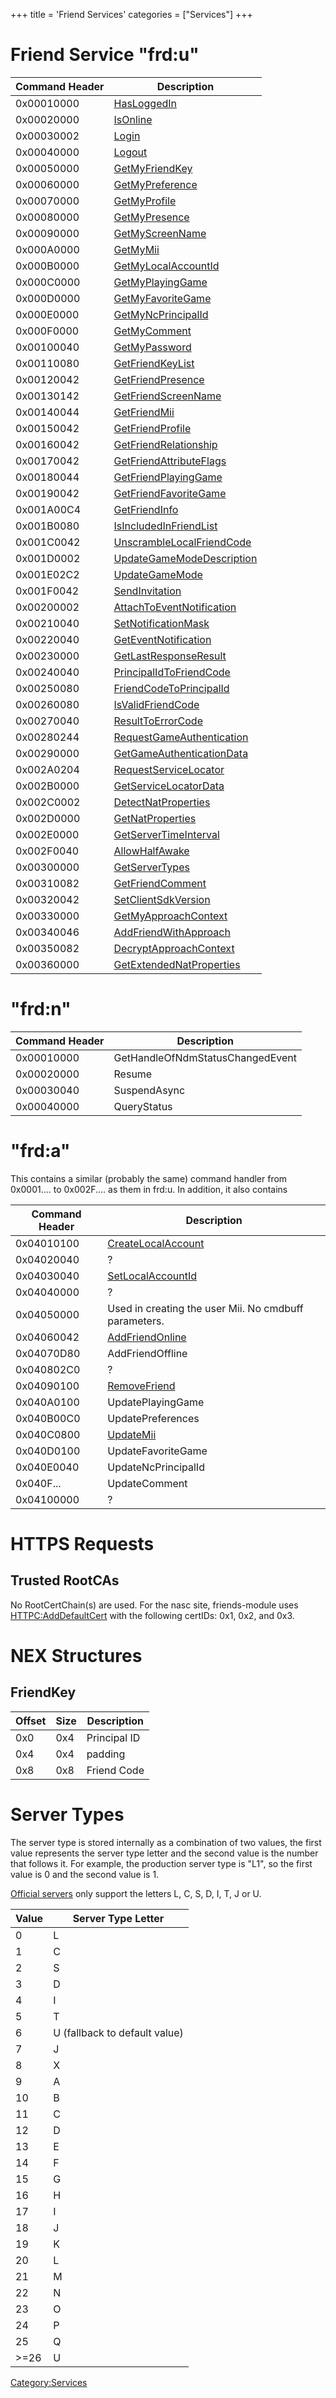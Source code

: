 +++
title = 'Friend Services'
categories = ["Services"]
+++

# Friend Service "frd:u"

| Command Header | Description                                                            |
|----------------|------------------------------------------------------------------------|
| 0x00010000     | [HasLoggedIn](FRDU:HasLoggedIn "wikilink")                             |
| 0x00020000     | [IsOnline](FRDU:IsOnline "wikilink")                                   |
| 0x00030002     | [Login](FRDU:Login "wikilink")                                         |
| 0x00040000     | [Logout](FRDU:Logout "wikilink")                                       |
| 0x00050000     | [GetMyFriendKey](FRDU:GetMyFriendKey "wikilink")                       |
| 0x00060000     | [GetMyPreference](FRDU:GetMyPreference "wikilink")                     |
| 0x00070000     | [GetMyProfile](FRDU:GetMyProfile "wikilink")                           |
| 0x00080000     | [GetMyPresence](FRDU:GetMyPresence "wikilink")                         |
| 0x00090000     | [GetMyScreenName](FRDU:GetMyScreenName "wikilink")                     |
| 0x000A0000     | [GetMyMii](FRDU:GetMyMii "wikilink")                                   |
| 0x000B0000     | [GetMyLocalAccountId](FRDU:GetMyLocalAccountId "wikilink")             |
| 0x000C0000     | [GetMyPlayingGame](FRDU:GetMyPlayingGame "wikilink")                   |
| 0x000D0000     | [GetMyFavoriteGame](FRDU:GetMyFavoriteGame "wikilink")                 |
| 0x000E0000     | [GetMyNcPrincipalId](FRDU:GetMyNcPrincipalId "wikilink")               |
| 0x000F0000     | [GetMyComment](FRDU:GetMyComment "wikilink")                           |
| 0x00100040     | [GetMyPassword](FRDU:GetMyPassword "wikilink")                         |
| 0x00110080     | [GetFriendKeyList](FRDU:GetFriendKeyList "wikilink")                   |
| 0x00120042     | [GetFriendPresence](FRDU:GetFriendPresence "wikilink")                 |
| 0x00130142     | [GetFriendScreenName](FRDU:GetFriendScreenName "wikilink")             |
| 0x00140044     | [GetFriendMii](FRDU:GetFriendMii "wikilink")                           |
| 0x00150042     | [GetFriendProfile](FRDU:GetFriendProfile "wikilink")                   |
| 0x00160042     | [GetFriendRelationship](FRDU:GetFriendRelationship "wikilink")         |
| 0x00170042     | [GetFriendAttributeFlags](FRDU:GetFriendAttributeFlags "wikilink")     |
| 0x00180044     | [GetFriendPlayingGame](FRDU:GetFriendPlayingGame "wikilink")           |
| 0x00190042     | [GetFriendFavoriteGame](FRDU:GetFriendFavoriteGame "wikilink")         |
| 0x001A00C4     | [GetFriendInfo](FRDU:GetFriendInfo "wikilink")                         |
| 0x001B0080     | [IsIncludedInFriendList](FRDU:IsIncludedInFriendList "wikilink")       |
| 0x001C0042     | [UnscrambleLocalFriendCode](FRDU:UnscrambleLocalFriendCode "wikilink") |
| 0x001D0002     | [UpdateGameModeDescription](FRDU:UpdateGameModeDescription "wikilink") |
| 0x001E02C2     | [UpdateGameMode](FRDU:UpdateGameMode "wikilink")                       |
| 0x001F0042     | [SendInvitation](FRDU:SendInvitation "wikilink")                       |
| 0x00200002     | [AttachToEventNotification](FRDU:AttachToEventNotification "wikilink") |
| 0x00210040     | [SetNotificationMask](FRDU:SetNotificationMask "wikilink")             |
| 0x00220040     | [GetEventNotification](FRDU:GetEventNotification "wikilink")           |
| 0x00230000     | [GetLastResponseResult](FRDU:GetLastResponseResult "wikilink")         |
| 0x00240040     | [PrincipalIdToFriendCode](FRDU:PrincipalIdToFriendCode "wikilink")     |
| 0x00250080     | [FriendCodeToPrincipalId](FRDU:FriendCodeToPrincipalId "wikilink")     |
| 0x00260080     | [IsValidFriendCode](FRDU:IsValidFriendCode "wikilink")                 |
| 0x00270040     | [ResultToErrorCode](FRDU:ResultToErrorCode "wikilink")                 |
| 0x00280244     | [RequestGameAuthentication](FRDU:RequestGameAuthentication "wikilink") |
| 0x00290000     | [GetGameAuthenticationData](FRDU:GetGameAuthenticationData "wikilink") |
| 0x002A0204     | [RequestServiceLocator](FRDU:RequestServiceLocator "wikilink")         |
| 0x002B0000     | [GetServiceLocatorData](FRDU:GetServiceLocatorData "wikilink")         |
| 0x002C0002     | [DetectNatProperties](FRDU:DetectNatProperties "wikilink")             |
| 0x002D0000     | [GetNatProperties](FRDU:GetNatProperties "wikilink")                   |
| 0x002E0000     | [GetServerTimeInterval](FRDU:GetServerTimeInterval "wikilink")         |
| 0x002F0040     | [AllowHalfAwake](FRDU:AllowHalfAwake "wikilink")                       |
| 0x00300000     | [GetServerTypes](FRDU:GetServerTypes "wikilink")                       |
| 0x00310082     | [GetFriendComment](FRDU:GetFriendComment "wikilink")                   |
| 0x00320042     | [SetClientSdkVersion](FRDU:SetClientSdkVersion "wikilink")             |
| 0x00330000     | [GetMyApproachContext](FRDU:GetMyApproachContext "wikilink")           |
| 0x00340046     | [AddFriendWithApproach](FRDU:AddFriendWithApproach "wikilink")         |
| 0x00350082     | [DecryptApproachContext](FRDU:DecryptApproachContext "wikilink")       |
| 0x00360000     | [GetExtendedNatProperties](FRDU:GetExtendedNatProperties "wikilink")   |

# "frd:n"

| Command Header | Description                      |
|----------------|----------------------------------|
| 0x00010000     | GetHandleOfNdmStatusChangedEvent |
| 0x00020000     | Resume                           |
| 0x00030040     | SuspendAsync                     |
| 0x00040000     | QueryStatus                      |

# "frd:a"

This contains a similar (probably the same) command handler from
0x0001.... to 0x002F.... as them in frd:u. In addition, it also contains

| Command Header | Description                                              |
|----------------|----------------------------------------------------------|
| 0x04010100     | [CreateLocalAccount](FRDA:CreateLocalAccount "wikilink") |
| 0x04020040     | ?                                                        |
| 0x04030040     | [SetLocalAccountId](FRDA:SetLocalAccountId "wikilink")   |
| 0x04040000     | ?                                                        |
| 0x04050000     | Used in creating the user Mii. No cmdbuff parameters.    |
| 0x04060042     | [AddFriendOnline](FRDA:AddFriendOnline "wikilink")       |
| 0x04070D80     | AddFriendOffline                                         |
| 0x040802C0     | ?                                                        |
| 0x04090100     | [RemoveFriend](FRDA:RemoveFriend "wikilink")             |
| 0x040A0100     | UpdatePlayingGame                                        |
| 0x040B00C0     | UpdatePreferences                                        |
| 0x040C0800     | [UpdateMii](FRDA:UpdateMii "wikilink")                   |
| 0x040D0100     | UpdateFavoriteGame                                       |
| 0x040E0040     | UpdateNcPrincipalId                                      |
| 0x040F...      | UpdateComment                                            |
| 0x04100000     | ?                                                        |

# HTTPS Requests

## Trusted RootCAs

No RootCertChain(s) are used. For the nasc site, friends-module uses
[HTTPC:AddDefaultCert](HTTPC:AddDefaultCert "wikilink") with the
following certIDs: 0x1, 0x2, and 0x3.

# NEX Structures

## FriendKey

| Offset | Size | Description  |
|--------|------|--------------|
| 0x0    | 0x4  | Principal ID |
| 0x4    | 0x4  | padding      |
| 0x8    | 0x8  | Friend Code  |

# Server Types

The server type is stored internally as a combination of two values, the
first value represents the server type letter and the second value is
the number that follows it. For example, the production server type is
"L1", so the first value is 0 and the second value is 1.

[Official
servers](https://github.com/kinnay/NintendoClients/wiki/Hpp-Server) only
support the letters L, C, S, D, I, T, J or U.

| Value | Server Type Letter            |
|-------|-------------------------------|
| 0     | L                             |
| 1     | C                             |
| 2     | S                             |
| 3     | D                             |
| 4     | I                             |
| 5     | T                             |
| 6     | U (fallback to default value) |
| 7     | J                             |
| 8     | X                             |
| 9     | A                             |
| 10    | B                             |
| 11    | C                             |
| 12    | D                             |
| 13    | E                             |
| 14    | F                             |
| 15    | G                             |
| 16    | H                             |
| 17    | I                             |
| 18    | J                             |
| 19    | K                             |
| 20    | L                             |
| 21    | M                             |
| 22    | N                             |
| 23    | O                             |
| 24    | P                             |
| 25    | Q                             |
| \>=26 | U                             |

[Category:Services](Category:Services "wikilink")
